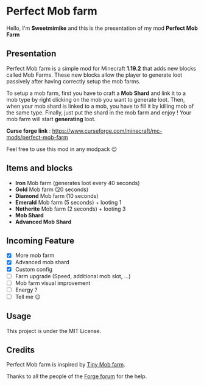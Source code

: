 
# Perfect Mob farm
Hello, I'm **Sweetmimike** and this is the presentation of my mod **Perfect Mob Farm**

## Presentation

Perfect Mob farm is a simple mod for Minecraft **1.19.2** that adds new blocks called Mob Farms. These new blocks allow the player to generate loot passively after having correctly setup the mob farms.

To setup a mob farm, first you have to craft a **Mob Shard** and link it to a mob type by right clicking on the mob you want to generate loot. Then, when your mob shard is linked to a mob, you have to fill it by killing mob of the same type. Finally, just put the shard in the mob farm and enjoy ! Your mob farm will start **generating** loot.

**Curse forge link** : https://www.curseforge.com/minecraft/mc-mods/perfect-mob-farm

Feel free to use this mod in any modpack 😉

## Items and blocks

- **Iron** Mob farm (generates loot every 40 seconds)
- **Gold** Mob farm (20 seconds)
- **Diamond** Mob farm (10 seconds)
- **Emerald** Mob farm (5 seconds) + looting 1
- **Netherite** Mob farm (2 seconds) + looting 3
- **Mob Shard**
- **Advanced Mob Shard**

## Incoming Feature
- [X] More mob farm
- [X] Advanced mob shard
- [X] Custom config
- [ ] Farm upgrade (Speed, additional mob slot, ...)
- [ ] Mob farm visual improvement
- [ ] Energy ?
- [ ] Tell me 😉

## Usage
This project is under the MIT License.

## Credits
Perfect Mob farm is inspired by [Tiny Mob farm](https://www.curseforge.com/minecraft/mc-mods/tiny-mob-farm).

Thanks to all the people of the [Forge forum](https://forums.minecraftforge.net/) for the help.
